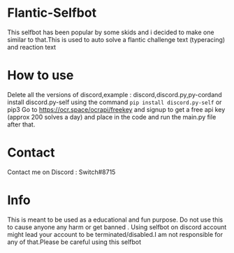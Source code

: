 # Flantic-Selfbot
This selfbot has been popular by some skids and i decided to make one similar to that.This is used to auto solve a flantic challenge text (typeracing) and reaction text
# How to use
Delete all the versions of discord,example : discord,discord.py,py-cordand install discord.py-self using the command `pip install discord.py-self` or pip3
Go to https://ocr.space/ocrapi/freekey and signup to get a free api key (approx 200 solves a day) and place in the code
and run the main.py file after that.
# Contact
Contact me on Discord : Switch#8715
# Info
This is meant to be used as a educational and fun purpose. Do not use this to cause anyone any harm or get banned . Using selfbot on discord account might lead your account to be terminated/disabled.I am not responsible for any of that.Please be careful using this selfbot
